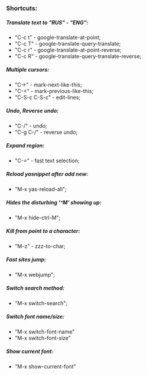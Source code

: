 ### Shortcuts:

##### Translate text to "RUS" - "ENG":
* "C-c t" - google-translate-at-point;
* "C-c T" - google-translate-query-translate;
* "C-c r" - google-translate-at-point-reverse;
* "C-c R" - google-translate-query-translate-reverse;

##### Multiple cursors:
* "C->" - mark-next-like-this;
* "C-<" - mark-previous-like-this;
* "C-S-c C-S-c" - edit-lines;

##### Undo, Reverse undo:
* "C-/" - undo;
* "C-g C-/" - reverse undo;

##### Expand region:
* "C-=" - fast text selection;

##### Reload yasnippet after add new:
* "M-x yas-reload-all";

##### Hides the disturbing '^M' showing up:
* "M-x hide-ctrl-M";

##### Kill from point to a character:
* "M-z" - zzz-to-char;

##### Fast sites jump:
* "M-x webjump";

##### Switch search method:
* "M-x switch-search";

##### Switch font name/size:
* "M-x switch-font-name"
* "M-x switch-font-size"

##### Show current font:
* "M-x show-current-font"
